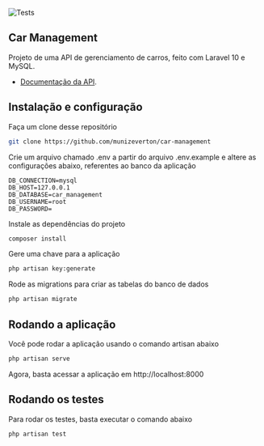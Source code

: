 ![Tests](https://github.com/munizeverton/car-management/actions/workflows/tests.yml/badge.svg)

## Car Management

Projeto de uma API de gerenciamento de carros, feito com Laravel 10 e MySQL.

- [Documentação da API](https://www.postman.com/universal-robot-168801/workspace/car-management/overview).

## Instalação e configuração

Faça um clone desse repositório

```bash
git clone https://github.com/munizeverton/car-management
```

Crie um arquivo chamado .env a partir do arquivo .env.example e altere as configurações abaixo, referentes ao banco da aplicação

```dotenv
DB_CONNECTION=mysql
DB_HOST=127.0.0.1
DB_DATABASE=car_management
DB_USERNAME=root
DB_PASSWORD=
```

Instale as dependências do projeto

```bash
composer install
```

Gere uma chave para a aplicação

```bash
php artisan key:generate
```

Rode as migrations para criar as tabelas do banco de dados

```bash
php artisan migrate
```

## Rodando a aplicação

Você pode rodar a aplicação usando o comando artisan abaixo

```bash
php artisan serve
```

Agora, basta acessar a aplicação em http://localhost:8000

## Rodando os testes

Para rodar os testes, basta executar o comando abaixo

```bash
php artisan test
```
